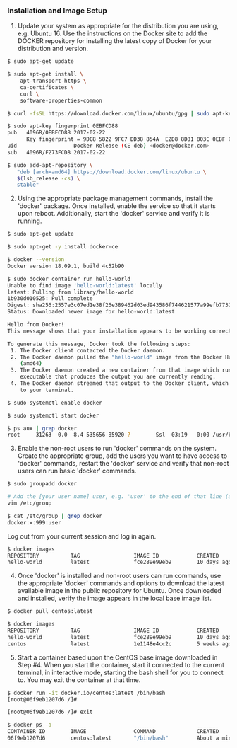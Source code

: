 ### Installation and Image Setup

1. Update your system as appropriate for the distribution you are using, e.g. Ubuntu 16. Use the instructions on the Docker site to add the DOCKER repository for installing the latest copy of Docker for your distribution and version. 

```bash
$ sudo apt-get update
```
```bash
$ sudo apt-get install \
    apt-transport-https \
    ca-certificates \
    curl \
    software-properties-common
```
```bash
$ curl -fsSL https://download.docker.com/linux/ubuntu/gpg | sudo apt-key add -
```
```bash
$ sudo apt-key fingerprint 0EBFCD88
pub   4096R/0EBFCD88 2017-02-22
      Key fingerprint = 9DC8 5822 9FC7 DD38 854A  E2D8 8D81 803C 0EBF CD88
uid                  Docker Release (CE deb) <docker@docker.com>
sub   4096R/F273FCD8 2017-02-22
```
```bash
$ sudo add-apt-repository \
   "deb [arch=amd64] https://download.docker.com/linux/ubuntu \
   $(lsb_release -cs) \
   stable"
```

2. Using the appropriate package management commands, install the 'docker' package. Once installed, enable the service so that it starts upon reboot. Additionally, start the 'docker' service and verify it is running.
```bash
$ sudo apt-get update
```
```bash
$ sudo apt-get -y install docker-ce
```
```bash
$ docker --version
Docker version 18.09.1, build 4c52b90
```
```bash
$ sudo docker container run hello-world
Unable to find image 'hello-world:latest' locally
latest: Pulling from library/hello-world
1b930d010525: Pull complete 
Digest: sha256:2557e3c07ed1e38f26e389462d03ed943586f744621577a99efb77324b0fe535
Status: Downloaded newer image for hello-world:latest

Hello from Docker!
This message shows that your installation appears to be working correctly.

To generate this message, Docker took the following steps:
 1. The Docker client contacted the Docker daemon.
 2. The Docker daemon pulled the "hello-world" image from the Docker Hub.
    (amd64)
 3. The Docker daemon created a new container from that image which runs the
    executable that produces the output you are currently reading.
 4. The Docker daemon streamed that output to the Docker client, which sent it
    to your terminal.
```
```bash
$ sudo systemctl enable docker
```
```bash
$ sudo systemctl start docker
```
```bash
$ ps aux | grep docker
root     31263  0.0  8.4 535656 85920 ?        Ssl  03:19   0:00 /usr/bin/dockerd -H fd://
```

3. Enable the non-root users to run 'docker' commands on the system. Create the appropriate group, add the users you want to have access to 'docker' commands, restart the 'docker' service and verify that non-root users can run basic 'docker' commands.
```bash
$ sudo groupadd docker
```
```bash
# Add the [your user name] user, e.g. 'user' to the end of that line (after the :)
vim /etc/group
```
```bash
$ cat /etc/group | grep docker
docker:x:999:user
```
Log out from your current session and log in again.
```bash
$ docker images
REPOSITORY          TAG                 IMAGE ID            CREATED             SIZE
hello-world         latest              fce289e99eb9        10 days ago         1.84kB
```

4.  Once 'docker' is installed and non-root users can run commands, use the appropriate 'docker' commands and options to download the latest available image in the public repository for Ubuntu. Once downloaded and installed, verify the image appears in the local base image list.
```bash
$ docker pull centos:latest
```
```bash
$ docker images
REPOSITORY          TAG                 IMAGE ID            CREATED             SIZE
hello-world         latest              fce289e99eb9        10 days ago         1.84kB
centos              latest              1e1148e4cc2c        5 weeks ago         202MB
```

5. Start a container based upon the CentOS base image downloaded in Step #4. When you start the container, start it connected to the current terminal, in interactive mode, starting the bash shell for you to connect to. You may exit the container at that time.

```bash
$ docker run -it docker.io/centos:latest /bin/bash
[root@06f9eb1207d6 /]#
```
```bash
[root@06f9eb1207d6 /]# exit
```
```bash
$ docker ps -a
CONTAINER ID        IMAGE               COMMAND             CREATED              STATUS                      PORTS               NAMES
06f9eb1207d6        centos:latest       "/bin/bash"         About a minute ago   Exited (0) 44 seconds ago                       clever_antonelli
```
